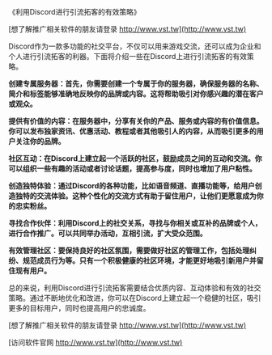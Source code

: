 《利用Discord进行引流拓客的有效策略》

[想了解推广相关软件的朋友请登录 http://www.vst.tw](http://www.vst.tw)

Discord作为一款多功能的社交平台，不仅可以用来游戏交流，还可以成为企业和个人进行引流拓客的利器。下面将介绍一些在Discord上进行引流拓客的有效策略。

**创建专属服务器：首先，你需要创建一个专属于你的服务器，确保服务器的名称、简介和标签能够准确地反映你的品牌或内容。这将帮助吸引对你感兴趣的潜在客户或观众。**

**提供有价值的内容：在服务器中，分享有关你的产品、服务或内容的有价值信息。你可以发布独家资讯、优惠活动、教程或者其他吸引人的内容，从而吸引更多的用户关注你的品牌。**

**社区互动：在Discord上建立起一个活跃的社区，鼓励成员之间的互动和交流。你可以组织一些有趣的活动或者讨论话题，提高参与度，同时也增加了用户粘性。**

**创造独特体验：通过Discord的各种功能，比如语音频道、直播功能等，给用户创造独特的交流体验。这种个性化的交流方式有助于留住用户，让他们更愿意成为你的忠实粉丝。**

**寻找合作伙伴：利用Discord上的社交关系，寻找与你相关或互补的品牌或个人，进行合作推广。可以共同举办活动，互相引流，扩大受众范围。**

**有效管理社区：要保持良好的社区氛围，需要做好社区的管理工作，包括处理纠纷、规范成员行为等。只有一个积极健康的社区环境，才能更好地吸引新用户并留住现有用户。**

总的来说，利用Discord进行引流拓客需要结合优质内容、互动体验和有效的社交策略。通过不断地优化和改进，你可以在Discord上建立起一个稳健的社区，吸引更多的目标用户，同时也提高用户的忠诚度。

[想了解推广相关软件的朋友请登录 http://www.vst.tw](http://www.vst.tw)


[访问软件官网 http://www.vst.tw](http://www.vst.tw)
